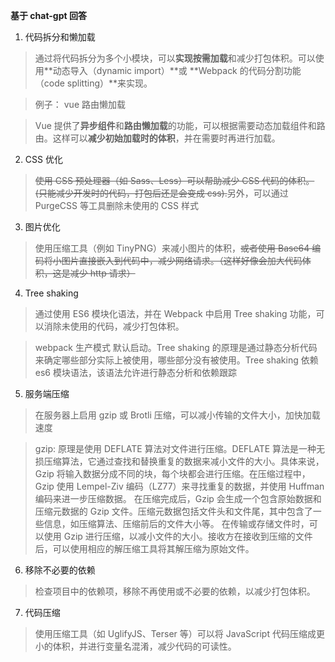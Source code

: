 **基于 chat-gpt 回答**

1. 代码拆分和懒加载

> 通过将代码拆分为多个小模块，可以**实现按需加载**和减少打包体积。可以使用**动态导入（dynamic import）**或 **Webpack 的代码分割功能（code splitting）**来实现。

> 例子： vue 路由懒加载

> Vue 提供了**异步组件**和**路由懒加载**的功能，可以根据需要动态加载组件和路由。这样可以**减少初始加载时的体积**，并在需要时再进行加载。

2. CSS 优化

> ~~使用 CSS 预处理器（如 Sass、Less）可以帮助减少 CSS 代码的体积。(只能减少开发时的代码，打包后还是会变成 css).~~另外，可以通过 PurgeCSS 等工具删除未使用的 CSS 样式

3. 图片优化

> 使用压缩工具（例如 TinyPNG）来减小图片的体积，~~或者使用 Base64 编码将小图片直接嵌入到代码中，减少网络请求。（这样好像会加大代码体积，这是减少 http 请求）~~

4. Tree shaking

> 通过使用 ES6 模块化语法，并在 Webpack 中启用 Tree shaking 功能，可以消除未使用的代码，减少打包体积。

> webpack 生产模式 默认启动。Tree shaking 的原理是通过静态分析代码来确定哪些部分实际上被使用，哪些部分没有被使用。Tree shaking 依赖 es6 模块语法，该语法允许进行静态分析和依赖跟踪

5. 服务端压缩

> 在服务器上启用 gzip 或 Brotli 压缩，可以减小传输的文件大小，加快加载速度

> gzip: 原理是使用 DEFLATE 算法对文件进行压缩。DEFLATE 算法是一种无损压缩算法，它通过查找和替换重复的数据来减小文件的大小。具体来说，Gzip 将输入数据分成不同的块，每个块都会进行压缩。在压缩过程中，Gzip 使用 Lempel-Ziv 编码（LZ77）来寻找重复的数据，并使用 Huffman 编码来进一步压缩数据。
> 在压缩完成后，Gzip 会生成一个包含原始数据和压缩元数据的 Gzip 文件。压缩元数据包括文件头和文件尾，其中包含了一些信息，如压缩算法、压缩前后的文件大小等。
> 在传输或存储文件时，可以使用 Gzip 进行压缩，以减小文件的大小。接收方在接收到压缩的文件后，可以使用相应的解压缩工具将其解压缩为原始文件。

6. 移除不必要的依赖

> 检查项目中的依赖项，移除不再使用或不必要的依赖，以减少打包体积。

7. 代码压缩

> 使用压缩工具（如 UglifyJS、Terser 等）可以将 JavaScript 代码压缩成更小的体积，并进行变量名混淆，减少代码的可读性。

<!-- 7. 缓存策略：合理设置缓存策略，使浏览器能够缓存静态资源，减少重复下载的次数。 -->
